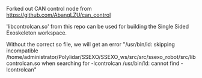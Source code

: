 Forked out CAN control node from https://github.com/AbangLZU/can_control

'libcontrolcan.so' from this repo can be used for building the Single Sided Exoskeleton workspace.

Without the correct so file, we will get an error
"/usr/bin/ld: skipping incompatible /home/administrator/Polylidar/SSEXO/SSEXO_ws/src/src/ssexo_robot/src/libcontrolcan.so when searching for -lcontrolcan
/usr/bin/ld: cannot find -lcontrolcan"

